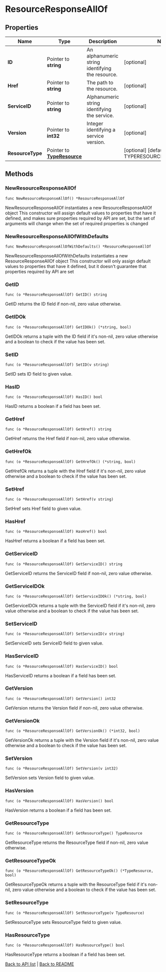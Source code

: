 # ResourceResponseAllOf

## Properties

Name | Type | Description | Notes
------------ | ------------- | ------------- | -------------
**ID** | Pointer to **string** | An alphanumeric string identifying the resource. | [optional] 
**Href** | Pointer to **string** | The path to the resource. | [optional] 
**ServiceID** | Pointer to **string** | Alphanumeric string identifying the service. | [optional] 
**Version** | Pointer to **int32** | Integer identifying a service version. | [optional] 
**ResourceType** | Pointer to [**TypeResource**](TypeResource.md) |  | [optional] [default to TYPERESOURCE_OBJECT_STORE]

## Methods

### NewResourceResponseAllOf

`func NewResourceResponseAllOf() *ResourceResponseAllOf`

NewResourceResponseAllOf instantiates a new ResourceResponseAllOf object
This constructor will assign default values to properties that have it defined,
and makes sure properties required by API are set, but the set of arguments
will change when the set of required properties is changed

### NewResourceResponseAllOfWithDefaults

`func NewResourceResponseAllOfWithDefaults() *ResourceResponseAllOf`

NewResourceResponseAllOfWithDefaults instantiates a new ResourceResponseAllOf object
This constructor will only assign default values to properties that have it defined,
but it doesn't guarantee that properties required by API are set

### GetID

`func (o *ResourceResponseAllOf) GetID() string`

GetID returns the ID field if non-nil, zero value otherwise.

### GetIDOk

`func (o *ResourceResponseAllOf) GetIDOk() (*string, bool)`

GetIDOk returns a tuple with the ID field if it's non-nil, zero value otherwise
and a boolean to check if the value has been set.

### SetID

`func (o *ResourceResponseAllOf) SetID(v string)`

SetID sets ID field to given value.

### HasID

`func (o *ResourceResponseAllOf) HasID() bool`

HasID returns a boolean if a field has been set.

### GetHref

`func (o *ResourceResponseAllOf) GetHref() string`

GetHref returns the Href field if non-nil, zero value otherwise.

### GetHrefOk

`func (o *ResourceResponseAllOf) GetHrefOk() (*string, bool)`

GetHrefOk returns a tuple with the Href field if it's non-nil, zero value otherwise
and a boolean to check if the value has been set.

### SetHref

`func (o *ResourceResponseAllOf) SetHref(v string)`

SetHref sets Href field to given value.

### HasHref

`func (o *ResourceResponseAllOf) HasHref() bool`

HasHref returns a boolean if a field has been set.

### GetServiceID

`func (o *ResourceResponseAllOf) GetServiceID() string`

GetServiceID returns the ServiceID field if non-nil, zero value otherwise.

### GetServiceIDOk

`func (o *ResourceResponseAllOf) GetServiceIDOk() (*string, bool)`

GetServiceIDOk returns a tuple with the ServiceID field if it's non-nil, zero value otherwise
and a boolean to check if the value has been set.

### SetServiceID

`func (o *ResourceResponseAllOf) SetServiceID(v string)`

SetServiceID sets ServiceID field to given value.

### HasServiceID

`func (o *ResourceResponseAllOf) HasServiceID() bool`

HasServiceID returns a boolean if a field has been set.

### GetVersion

`func (o *ResourceResponseAllOf) GetVersion() int32`

GetVersion returns the Version field if non-nil, zero value otherwise.

### GetVersionOk

`func (o *ResourceResponseAllOf) GetVersionOk() (*int32, bool)`

GetVersionOk returns a tuple with the Version field if it's non-nil, zero value otherwise
and a boolean to check if the value has been set.

### SetVersion

`func (o *ResourceResponseAllOf) SetVersion(v int32)`

SetVersion sets Version field to given value.

### HasVersion

`func (o *ResourceResponseAllOf) HasVersion() bool`

HasVersion returns a boolean if a field has been set.

### GetResourceType

`func (o *ResourceResponseAllOf) GetResourceType() TypeResource`

GetResourceType returns the ResourceType field if non-nil, zero value otherwise.

### GetResourceTypeOk

`func (o *ResourceResponseAllOf) GetResourceTypeOk() (*TypeResource, bool)`

GetResourceTypeOk returns a tuple with the ResourceType field if it's non-nil, zero value otherwise
and a boolean to check if the value has been set.

### SetResourceType

`func (o *ResourceResponseAllOf) SetResourceType(v TypeResource)`

SetResourceType sets ResourceType field to given value.

### HasResourceType

`func (o *ResourceResponseAllOf) HasResourceType() bool`

HasResourceType returns a boolean if a field has been set.


[Back to API list](../README.md#documentation-for-api-endpoints) | [Back to README](../README.md)
